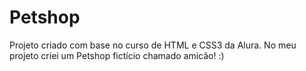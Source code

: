 # Petshop
 Projeto criado com base no curso de HTML e CSS3 da Alura.
 No meu projeto criei um Petshop fictício chamado amicão! :)
